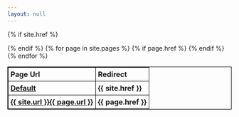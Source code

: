 ```yaml
---
layout: null
---
```

<style>
table, th, td {
    border: 1px solid black;
    border-collapse: collapse;
}
th, td {
    padding: 5px;
}
th {
    text-align: left;
}
</style>
<body>
<table style="width:100%">
  <tr>
    <th>Page Url</th>
    <th>Redirect</th> 
  </tr>

{% if site.href %}
<tr>
    <th><a href="{{ site.url }}">Default</a></th>
    <th>{{ site.href }}</th>
  </tr>
{% endif %}
{% for page in site.pages %}
{% if page.href %}
<tr>
    <th><a href="{{ page.url }}">{{ site.url }}{{ page.url }}</a></th>
    <th>{{ page.href }}</th>
  </tr>
{% endif %}
{% endfor %}
</table>
</body>
